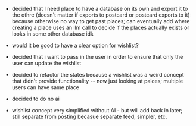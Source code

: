 - decided that I need place to have a database on its own and export it to the othre (doesn't matter if exports to postcard or postcard exports to it) because otherwise no way to get past places; can eventually add where creating a place uses an llm call to decide if the places actually exists or looks in some other database idk


- would it be good to have a clear option for wishlist?
- decided that i want to pass in the user in order to ensure that only the user can update the wishlist


- decided to refactor the states because a wishlist was a weird concept that didn't provide functionality -- now just looking at palces; multiple users can have same place
- decided to do no ai


- wishlist concept very simplified without AI - but will add back in later; still separate from posting becasue separate feed, simpler, etc.
